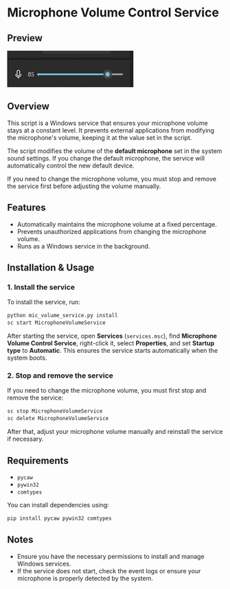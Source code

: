 # Microphone Volume Control Service

## Preview

![Microphone Volume Control Preview](preview.gif)

## Overview
This script is a Windows service that ensures your microphone volume stays at a constant level. It prevents external applications from modifying the microphone's volume, keeping it at the value set in the script. 

The script modifies the volume of the **default microphone** set in the system sound settings. If you change the default microphone, the service will automatically control the new default device.

If you need to change the microphone volume, you must stop and remove the service first before adjusting the volume manually.

## Features
- Automatically maintains the microphone volume at a fixed percentage.
- Prevents unauthorized applications from changing the microphone volume.
- Runs as a Windows service in the background.

## Installation & Usage

### 1. Install the service
To install the service, run:
```sh
python mic_volume_service.py install
sc start MicrophoneVolumeService
```
After starting the service, open **Services** (`services.msc`), find **Microphone Volume Control Service**, right-click it, select **Properties**, and set **Startup type** to **Automatic**. This ensures the service starts automatically when the system boots.

### 2. Stop and remove the service
If you need to change the microphone volume, you must first stop and remove the service:
```sh
sc stop MicrophoneVolumeService
sc delete MicrophoneVolumeService
```
After that, adjust your microphone volume manually and reinstall the service if necessary.

## Requirements
- `pycaw`
- `pywin32`
- `comtypes`

You can install dependencies using:
```sh
pip install pycaw pywin32 comtypes
```

## Notes
- Ensure you have the necessary permissions to install and manage Windows services.
- If the service does not start, check the event logs or ensure your microphone is properly detected by the system.